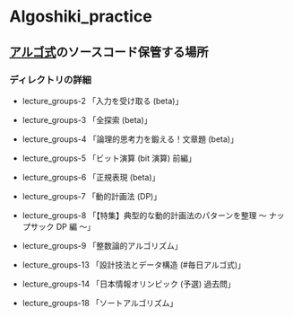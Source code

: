 # Algoshiki_practice
## [アルゴ式](https://algo-method.com/)のソースコード保管する場所

### ディレクトリの詳細

- lecture_groups-2 
「入力を受け取る (beta)」

- lecture_groups-3 
「全探索 (beta)」

- lecture_groups-4 
「論理的思考力を鍛える！文章題 (beta)」

- lecture_groups-5 
「ビット演算 (bit 演算) 前編」

- lecture_groups-6 
「正規表現 (beta)」

- lecture_groups-7 
「動的計画法 (DP)」

- lecture_groups-8 
「【特集】典型的な動的計画法のパターンを整理 ～ ナップサック DP 編 ～」

- lecture_groups-9 
「整数論的アルゴリズム」

- lecture_groups-13 
「設計技法とデータ構造 (#毎日アルゴ式)」

- lecture_groups-14 
「日本情報オリンピック (予選) 過去問」

- lecture_groups-18 
「ソートアルゴリズム」